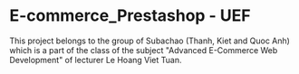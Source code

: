 # E-commerce_Prestashop - UEF

This project belongs to the group of Subachao (Thanh, Kiet and Quoc Anh) which is a part of the class of the subject "Advanced E-Commerce Web Development" of lecturer Le Hoang Viet Tuan.
